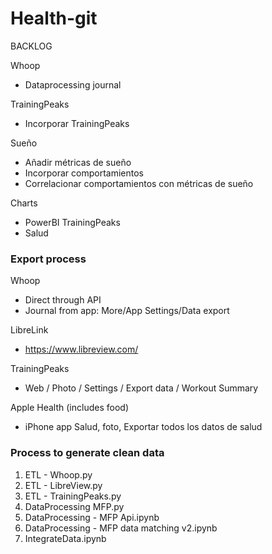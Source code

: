 # Health-git

BACKLOG

Whoop
 - Dataprocessing journal

TrainingPeaks
 - Incorporar TrainingPeaks

Sueño
 - Añadir métricas de sueño
 - Incorporar comportamientos
 - Correlacionar comportamientos con métricas de sueño

Charts
 - PowerBI TrainingPeaks
 - Salud


### Export process
Whoop
  - Direct through API
  - Journal from app: More/App Settings/Data export

LibreLink
  - https://www.libreview.com/

TrainingPeaks
  - Web / Photo / Settings / Export data / Workout Summary

Apple Health (includes food)
 - iPhone app Salud, foto, Exportar todos los datos de salud

### Process to generate clean data

1. ETL - Whoop.py
2. ETL - LibreView.py
3. ETL - TrainingPeaks.py
4. DataProcessing MFP.py
5. DataProcessing - MFP Api.ipynb
6. DataProcessing - MFP data matching v2.ipynb
7. IntegrateData.ipynb